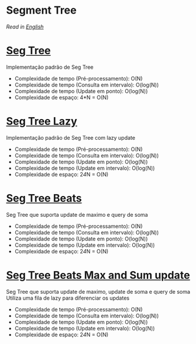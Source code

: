 # Segment Tree

*Read in [English](README.en.md)*

# [Seg Tree](seg_tree.cpp)
Implementação padrão de Seg Tree
* Complexidade de tempo (Pré-processamento): O(N)
* Complexidade de tempo (Consulta em intervalo): O(log(N))
* Complexidade de tempo (Update em ponto): O(log(N))
* Complexidade de espaço: 4*N = O(N)

# [Seg Tree Lazy](seg_tree_lazy.cpp)
Implementação padrão de Seg Tree com lazy update
* Complexidade de tempo (Pré-processamento): O(N)
* Complexidade de tempo (Consulta em intervalo): O(log(N))
* Complexidade de tempo (Update em ponto): O(log(N))
* Complexidade de tempo (Update em intervalo): O(log(N))
* Complexidade de espaço: 2*4*N = O(N)

# [Seg Tree Beats](seg_tree_beats.cpp)
Seg Tree que suporta update de maximo e query de soma
* Complexidade de tempo (Pré-processamento): O(N)
* Complexidade de tempo (Consulta em intervalo): O(log(N))
* Complexidade de tempo (Update em ponto): O(log(N))
* Complexidade de tempo (Update em intervalo): O(log(N))
* Complexidade de espaço: 2*4*N = O(N)

# [Seg Tree Beats Max and Sum update](seg_tree_beats_max_and_sum_update.cpp)
Seg Tree que suporta update de maximo, update de soma e query de soma
Utiliza uma fila de lazy para diferenciar os updates
* Complexidade de tempo (Pré-processamento): O(N)
* Complexidade de tempo (Consulta em intervalo): O(log(N))
* Complexidade de tempo (Update em ponto): O(log(N))
* Complexidade de tempo (Update em intervalo): O(log(N))
* Complexidade de espaço: 2*4*N = O(N)
